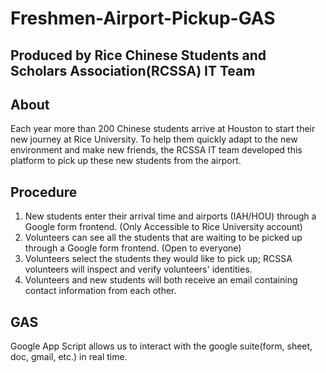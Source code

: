 # Freshmen-Airport-Pickup-GAS
## Produced by Rice Chinese Students and Scholars Association(RCSSA) IT Team

## About
Each year more than 200 Chinese students arrive at Houston to start their new journey at Rice University. To help them quickly adapt to the new environment 
and make new friends, the RCSSA IT team developed this platform to pick up these new students from the airport. 

## Procedure
1. New students enter their arrival time and airports (IAH/HOU) through a Google form frontend. (Only Accessible to Rice University account)
2. Volunteers can see all the students that are waiting to be picked up through a Google form frontend. (Open to everyone)
3. Volunteers select the students they would like to pick up; RCSSA volunteers will inspect and verify volunteers' identities.
4. Volunteers and new students will both receive an email containing contact information from each other.

## GAS
Google App Script allows us to interact with the google suite(form, sheet, doc, gmail, etc.) in real time. 
